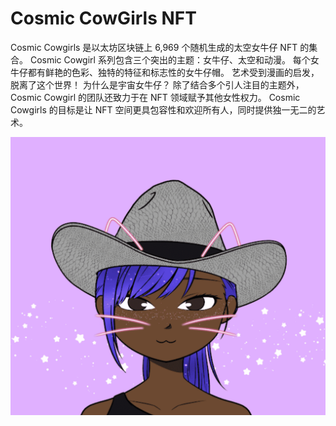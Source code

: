 # Cosmic CowGirls NFT

Cosmic Cowgirls 是以太坊区块链上 6,969 个随机生成的太空女牛仔 NFT 的集合。 Cosmic Cowgirl 系列包含三个突出的主题：女牛仔、太空和动漫。 每个女牛仔都有鲜艳的色彩、独特的特征和标志性的女牛仔帽。 艺术受到漫画的启发，脱离了这个世界！
为什么是宇宙女牛仔？
除了结合多个引人注目的主题外，Cosmic Cowgirl 的团队还致力于在 NFT 领域赋予其他女性权力。 Cosmic Cowgirls 的目标是让 NFT 空间更具包容性和欢迎所有人，同时提供独一无二的艺术。

![nft](1.png)
